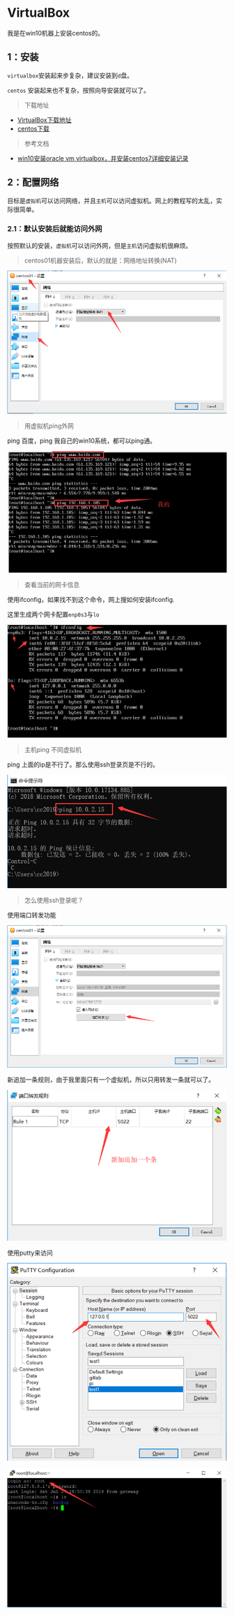 # VirtualBox



我是在win10机器上安装centos的。



## 1：安装

`virtualbox`安装起来步复杂，建议安装到`d`盘。

`centos` 安装起来也不复杂，按照向导安装就可以了。



> 下载地址

* [VirtualBox下载地址](https://www.virtualbox.org/)
* [centos下载](https://www.centos.org/)



> 参考文档

* [win10安装oracle vm virtualbox，并安装centos7详细安装记录](https://blog.csdn.net/qq_37316272/article/details/87691835)



## 2：配置网络

目标是`虚拟机`可以访问网络，并且`主机`可以访问虚拟机。网上的教程写的太乱，实际很简单。



### 2.1：默认安装后就能访问外网

按照默认的安装，`虚拟机`可以访问外网，但是`主机`访问虚拟机很麻烦。



> centos01机器安装后，默认的就是：网络地址转换(NAT)

![alt](imgs/net-ant-01.png)



> 用虚拟机ping外网

ping 百度，ping 我自己的win10系统，都可以ping通。

![alt](imgs/net-ant-02-ping.png)



> 查看当前的网卡信息

使用ifconfig，如果找不到这个命令，网上搜如何安装ifconfig.

这里生成两个网卡配置`enp0s3`与`lo`

![alt](imgs/net-ant-02-ifconfig.png)



> 主机ping 不同虚拟机

ping 上面的ip是不行了。那么使用ssh登录页是不行的。

![alt](imgs/net-ant-03-ping-no.png)



> 怎么使用ssh登录呢？

使用端口转发功能

![alt](imgs/net-ant-04-relay-01.png)



新追加一条规则，由于我里面只有一个虚拟机，所以只用转发一条就可以了。



![alt](imgs/net-ant-04-relay-02.png)



使用putty来访问

![alt](imgs/net-ant-05-putty-01.png)



![alt](imgs/net-ant-05-putty-02.png)





